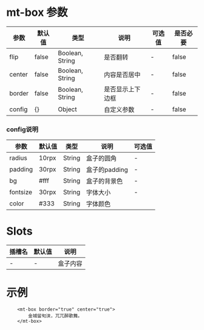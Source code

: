 # mt-box 参数
| 参数   | 默认值 | 类型            | 说明             | 可选值 | 是否必要 |
| ------ | ------ | --------------- | ---------------- | ------ |------ |
| flip   | false  | Boolean, String | 是否翻转         | -      | false |
| center | false  | Boolean, String | 内容是否居中     | -      |false |
| border | false  | Boolean, String | 是否显示上下边框 | -      |false |
| config | {}     | Object          | 自定义参数       | -       |false |


### config说明
| 参数     | 默认值 | 类型   | 说明          | 可选值 |
| -------- | ------ | ------ | ------------- | ------ |
| radius   | 10rpx  | String | 盒子的圆角    | -      |
| padding  | 30rpx  | String | 盒子的padding | -      |
| bg       | #fff   | String | 盒子的背景色  | -      |
| fontsize | 30rpx  | String | 字体大小      | -      |
| color    | #333   | String | 字体颜色      |        |


# Slots
| 插槽名 | 默认值 | 说明 |
| ------ | ------ | ---- |
| -      | -      | 盒子内容     |



# 示例
```
	<mt-box border="true" center="true">
		金城留旬浃，兀兀醉歌舞。
	</mt-box>
```